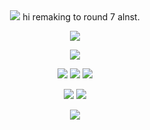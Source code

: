 <div id="header" align="center">

<img src="a">
hi remaking to round 7 alnst.

![](https://komarev.com/ghpvc/?username=nineteendays&color=ad1bff&label=🕰&base=17)

<p align="center">
<img src="https://files.catbox.moe/ggf9vm.gif"> 
</p>


<div id="header" align="center">


[<img src="https://files.catbox.moe/c7nf0j.png">](https://rentry.co/nineteendays) [<img src="https://files.catbox.moe/15dhb5.png">](https://rentry.co/soph) [<img src="https://files.catbox.moe/acqez9.png">](https://yoojoonghyuk.atabook.org/)
</p>

[<img src="https://files.catbox.moe/9gkue1.png">](https://rentry.co/naiad) [<img src="https://files.catbox.moe/05ii1d.png">](https://rentry.co/tarotclub)
</p>

<img src="a">

<p align="center"
